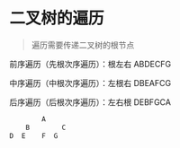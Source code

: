 # 二叉树的遍历

> 遍历需要传递二叉树的根节点

前序遍历（先根次序遍历）：根左右 ABDECFG

中序遍历（中根次序遍历）：左根右 DBEAFCG

后序遍历（后根次序遍历）：左右根 DEBFGCA

```tex
		A
	B		 C
D  E	F  G
```


